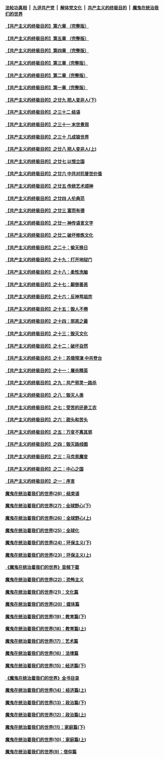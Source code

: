 ####  [法轮功真相](../../../../basic/blob/master/README.md?t=05130731) &nbsp;|&nbsp; [九评共产党](../../../../9ping.md/blob/master/README.md?t=05130731) &nbsp;|&nbsp; [解体党文化](../../../../jtdwh.md/blob/master/README.md?t=05130731)  &nbsp;|&nbsp; [共产主义的终极目的](../../../../gczydzjmd.md/blob/master/README.md?t=05130731) &nbsp;|&nbsp; [魔鬼在统治我们的世界](../../../../mgztzwmdsj.md/blob/master/README.md?t=05130731) 

#### [【共产主义的终极目的】第六章 （完整版）](../pages/nsc422/n11428913.md?t=05130731) 

#### [【共产主义的终极目的】第五章 （完整版）](../pages/nsc422/n11428912.md?t=05130731) 

#### [【共产主义的终极目的】第四章 （完整版）](../pages/nsc422/n11428907.md?t=05130731) 

#### [【共产主义的终极目的】第三章（完整版）](../pages/nsc422/n11428848.md?t=05130731) 

#### [【共产主义的终极目的】第二章（完整版）](../pages/nsc422/n11428831.md?t=05130731) 

#### [【共产主义的终极目的】第一章（完整版）](../pages/nsc422/n11417651.md?t=05130731) 

#### [【共产主义的终极目的】之廿九 把人变非人(下)](../pages/nsc422/n11344140.md?t=05130731) 

#### [【共产主义的终极目的】之三十二 结语](../pages/nsc422/n11360535.md?t=05130731) 

#### [【共产主义的终极目的】之三十一 末世景观](../pages/nsc422/n11351129.md?t=05130731) 

#### [【共产主义的终极目的】之三十 几成狼世界](../pages/nsc422/n11348280.md?t=05130731) 

#### [【共产主义的终极目的】之廿八 把人变非人(上)](../pages/nsc422/n11340492.md?t=05130731) 

#### [【共产主义的终极目的】之廿七 以恨立国](../pages/nsc422/n11336944.md?t=05130731) 

#### [【共产主义的终极目的】之廿六 中共对抗普世价值](../pages/nsc422/n11324785.md?t=05130731) 

#### [【共产主义的终极目的】之廿五 传统艺术颂神](../pages/nsc422/n11296396.md?t=05130731) 

#### [【共产主义的终极目的】之廿四 人伦典范](../pages/nsc422/n11296397.md?t=05130731) 

#### [【共产主义的终极目的】之廿三 富而有德](../pages/nsc422/n11283598.md?t=05130731) 

#### [【共产主义的终极目的】之廿一 神传语言文字](../pages/nsc422/n11263265.md?t=05130731) 

#### [【共产主义的终极目的】之廿二 破坏修炼文化](../pages/nsc422/n11245728.md?t=05130731) 

#### [【共产主义的终极目的】之二十：偷天换日](../pages/nsc422/n11238846.md?t=05130731) 

#### [【共产主义的终极目的】之十九：打开地狱门](../pages/nsc422/n11206376.md?t=05130731) 

#### [【共产主义的终极目的】之十八：柔性洗脑](../pages/nsc422/n11199994.md?t=05130731) 

#### [【共产主义的终极目的】之十七：颠倒善恶](../pages/nsc422/n11179782.md?t=05130731) 

#### [【共产主义的终极目的】之十六：反神骂祖宗](../pages/nsc422/n11166798.md?t=05130731) 

#### [【共产主义的终极目的】之十五：毁人不倦](../pages/nsc422/n11166792.md?t=05130731) 

#### [【共产主义的终极目的】之十四：邪恶之最](../pages/nsc422/n11150249.md?t=05130731) 

#### [【共产主义的终极目的】之十三：毁灭文化](../pages/nsc422/n11135227.md?t=05130731) 

#### [【共产主义的终极目的】之十二：破坏自然](../pages/nsc422/n11135214.md?t=05130731) 

#### [【共产主义的终极目的】之十：苏俄预演 中共登台](../pages/nsc422/n11118424.md?t=05130731) 

#### [【共产主义的终极目的】之十一：屠杀精英](../pages/nsc422/n11118442.md?t=05130731) 

#### [【共产主义的终极目的】之九：共产邪灵一路杀](../pages/nsc422/n11114139.md?t=05130731) 

#### [【共产主义的终极目的】之八：毁灭人类](../pages/nsc422/n11108503.md?t=05130731) 

#### [【共产主义的终极目的】之七：受苦的还是工农](../pages/nsc422/n11101809.md?t=05130731) 

#### [【共产主义的终极目的】之六：甜头和苦头](../pages/nsc422/n11096971.md?t=05130731) 

#### [【共产主义的终极目的】之五：万变不离其邪](../pages/nsc422/n11091285.md?t=05130731) 

#### [【共产主义的终极目的】之四：毁灭路线图](../pages/nsc422/n11086284.md?t=05130731) 

#### [【共产主义的终极目的】之三：马克思魔变](../pages/nsc422/n11061941.md?t=05130731) 

#### [【共产主义的终极目的】之二：中心之国](../pages/nsc422/n11047728.md?t=05130731) 

#### [【共产主义的终极目的】之一：序言](../pages/nsc422/n11086077.md?t=05130731) 

#### [魔鬼在统治着我们的世界(28)：结束语](../pages/nsc422/n10936246.md?t=05130731) 

#### [魔鬼在统治着我们的世界(27)：全球野心(下)](../pages/nsc422/n10928319.md?t=05130731) 

#### [魔鬼在统治着我们的世界(26)：全球野心(上)](../pages/nsc422/n10900318.md?t=05130731) 

#### [魔鬼在统治着我们的世界(25)：全球化](../pages/nsc422/n10788205.md?t=05130731) 

#### [魔鬼在统治着我们的世界(24)：环保主义(下)](../pages/nsc422/n10695307.md?t=05130731) 

#### [魔鬼在统治着我们的世界(23)：环保主义(上)](../pages/nsc422/n10688613.md?t=05130731) 

#### [《魔鬼在统治着我们的世界》音频下载](../pages/nsc422/n10635553.md?t=05130731) 

#### [魔鬼在统治着我们的世界(22)：恐怖主义](../pages/nsc422/n10614727.md?t=05130731) 

#### [魔鬼在统治着我们的世界(21)：文化篇](../pages/nsc422/n10597706.md?t=05130731) 

#### [魔鬼在统治着我们的世界(20)：媒体篇](../pages/nsc422/n10586579.md?t=05130731) 

#### [魔鬼在统治着我们的世界(19)：教育篇(下)](../pages/nsc422/n10564808.md?t=05130731) 

#### [魔鬼在统治着我们的世界(18)：教育篇(上)](../pages/nsc422/n10526970.md?t=05130731) 

#### [魔鬼在统治着我们的世界(17)：艺术篇](../pages/nsc422/n10499093.md?t=05130731) 

#### [魔鬼在统治着我们的世界(16)：法律篇](../pages/nsc422/n10485969.md?t=05130731) 

#### [魔鬼在统治着我们的世界(15)：经济篇(下)](../pages/nsc422/n10469975.md?t=05130731) 

#### [《魔鬼在统治着我们的世界》全书目录](../pages/nsc422/n10464261.md?t=05130731) 

#### [魔鬼在统治着我们的世界(14)：经济篇(上)](../pages/nsc422/n10457370.md?t=05130731) 

#### [魔鬼在统治着我们的世界(13)：政治篇(下)](../pages/nsc422/n10448270.md?t=05130731) 

#### [魔鬼在统治着我们的世界(12)：政治篇(上)](../pages/nsc422/n10444576.md?t=05130731) 

#### [魔鬼在统治着我们的世界(11)：家庭篇(下)](../pages/nsc422/n10440961.md?t=05130731) 

#### [魔鬼在统治着我们的世界(10)：家庭篇(上)](../pages/nsc422/n10435448.md?t=05130731) 

#### [魔鬼在统治着我们的世界(9)：信仰篇](../pages/nsc422/n10432159.md?t=05130731) 


